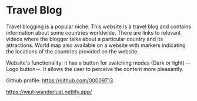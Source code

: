 # Travel Blog

Travel blogging is a popular niche. This website is a travel blog and contains information about some countries worldwide. There are links to relevant videos where the blogger talks about a particular country and its attractions. World map also available on a website with markers indicating the locations of the countries provided on the website.

Website's functionality: it has a button for switching modes (Dark or light) --Logo button--. It allows the user to perceive the content more pleasantly.

Github profile: https://github.com/00009713

https://wiut-wanderlust.netlify.app/
